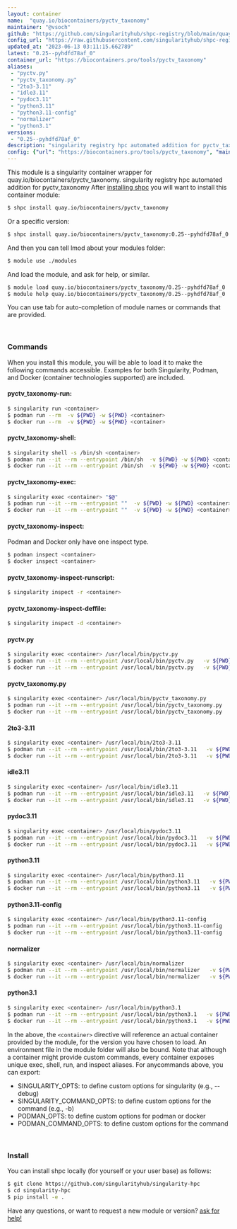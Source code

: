 ```yaml
---
layout: container
name:  "quay.io/biocontainers/pyctv_taxonomy"
maintainer: "@vsoch"
github: "https://github.com/singularityhub/shpc-registry/blob/main/quay.io/biocontainers/pyctv_taxonomy/container.yaml"
config_url: "https://raw.githubusercontent.com/singularityhub/shpc-registry/main/quay.io/biocontainers/pyctv_taxonomy/container.yaml"
updated_at: "2023-06-13 03:11:15.662789"
latest: "0.25--pyhdfd78af_0"
container_url: "https://biocontainers.pro/tools/pyctv_taxonomy"
aliases:
 - "pyctv.py"
 - "pyctv_taxonomy.py"
 - "2to3-3.11"
 - "idle3.11"
 - "pydoc3.11"
 - "python3.11"
 - "python3.11-config"
 - "normalizer"
 - "python3.1"
versions:
 - "0.25--pyhdfd78af_0"
description: "singularity registry hpc automated addition for pyctv_taxonomy"
config: {"url": "https://biocontainers.pro/tools/pyctv_taxonomy", "maintainer": "@vsoch", "description": "singularity registry hpc automated addition for pyctv_taxonomy", "latest": {"0.25--pyhdfd78af_0": "sha256:90f4424d99b9f683e932ed86a144dec693acf96e4625fc71dee8146a2c4b53a1"}, "tags": {"0.25--pyhdfd78af_0": "sha256:90f4424d99b9f683e932ed86a144dec693acf96e4625fc71dee8146a2c4b53a1"}, "docker": "quay.io/biocontainers/pyctv_taxonomy", "aliases": {"pyctv.py": "/usr/local/bin/pyctv.py", "pyctv_taxonomy.py": "/usr/local/bin/pyctv_taxonomy.py", "2to3-3.11": "/usr/local/bin/2to3-3.11", "idle3.11": "/usr/local/bin/idle3.11", "pydoc3.11": "/usr/local/bin/pydoc3.11", "python3.11": "/usr/local/bin/python3.11", "python3.11-config": "/usr/local/bin/python3.11-config", "normalizer": "/usr/local/bin/normalizer", "python3.1": "/usr/local/bin/python3.1"}}
---
```


This module is a singularity container wrapper for quay.io/biocontainers/pyctv_taxonomy.
singularity registry hpc automated addition for pyctv_taxonomy
After [installing shpc](#install) you will want to install this container module:


```bash
$ shpc install quay.io/biocontainers/pyctv_taxonomy
```

Or a specific version:

```bash
$ shpc install quay.io/biocontainers/pyctv_taxonomy:0.25--pyhdfd78af_0
```

And then you can tell lmod about your modules folder:

```bash
$ module use ./modules
```

And load the module, and ask for help, or similar.

```bash
$ module load quay.io/biocontainers/pyctv_taxonomy/0.25--pyhdfd78af_0
$ module help quay.io/biocontainers/pyctv_taxonomy/0.25--pyhdfd78af_0
```

You can use tab for auto-completion of module names or commands that are provided.

<br>

### Commands

When you install this module, you will be able to load it to make the following commands accessible.
Examples for both Singularity, Podman, and Docker (container technologies supported) are included.

#### pyctv_taxonomy-run:

```bash
$ singularity run <container>
$ podman run --rm  -v ${PWD} -w ${PWD} <container>
$ docker run --rm  -v ${PWD} -w ${PWD} <container>
```

#### pyctv_taxonomy-shell:

```bash
$ singularity shell -s /bin/sh <container>
$ podman run --it --rm --entrypoint /bin/sh  -v ${PWD} -w ${PWD} <container>
$ docker run --it --rm --entrypoint /bin/sh  -v ${PWD} -w ${PWD} <container>
```

#### pyctv_taxonomy-exec:

```bash
$ singularity exec <container> "$@"
$ podman run --it --rm --entrypoint ""  -v ${PWD} -w ${PWD} <container> "$@"
$ docker run --it --rm --entrypoint ""  -v ${PWD} -w ${PWD} <container> "$@"
```

#### pyctv_taxonomy-inspect:

Podman and Docker only have one inspect type.

```bash
$ podman inspect <container>
$ docker inspect <container>
```

#### pyctv_taxonomy-inspect-runscript:

```bash
$ singularity inspect -r <container>
```

#### pyctv_taxonomy-inspect-deffile:

```bash
$ singularity inspect -d <container>
```


#### pyctv.py

```bash
$ singularity exec <container> /usr/local/bin/pyctv.py
$ podman run --it --rm --entrypoint /usr/local/bin/pyctv.py   -v ${PWD} -w ${PWD} <container> -c " $@"
$ docker run --it --rm --entrypoint /usr/local/bin/pyctv.py   -v ${PWD} -w ${PWD} <container> -c " $@"
```


#### pyctv_taxonomy.py

```bash
$ singularity exec <container> /usr/local/bin/pyctv_taxonomy.py
$ podman run --it --rm --entrypoint /usr/local/bin/pyctv_taxonomy.py   -v ${PWD} -w ${PWD} <container> -c " $@"
$ docker run --it --rm --entrypoint /usr/local/bin/pyctv_taxonomy.py   -v ${PWD} -w ${PWD} <container> -c " $@"
```


#### 2to3-3.11

```bash
$ singularity exec <container> /usr/local/bin/2to3-3.11
$ podman run --it --rm --entrypoint /usr/local/bin/2to3-3.11   -v ${PWD} -w ${PWD} <container> -c " $@"
$ docker run --it --rm --entrypoint /usr/local/bin/2to3-3.11   -v ${PWD} -w ${PWD} <container> -c " $@"
```


#### idle3.11

```bash
$ singularity exec <container> /usr/local/bin/idle3.11
$ podman run --it --rm --entrypoint /usr/local/bin/idle3.11   -v ${PWD} -w ${PWD} <container> -c " $@"
$ docker run --it --rm --entrypoint /usr/local/bin/idle3.11   -v ${PWD} -w ${PWD} <container> -c " $@"
```


#### pydoc3.11

```bash
$ singularity exec <container> /usr/local/bin/pydoc3.11
$ podman run --it --rm --entrypoint /usr/local/bin/pydoc3.11   -v ${PWD} -w ${PWD} <container> -c " $@"
$ docker run --it --rm --entrypoint /usr/local/bin/pydoc3.11   -v ${PWD} -w ${PWD} <container> -c " $@"
```


#### python3.11

```bash
$ singularity exec <container> /usr/local/bin/python3.11
$ podman run --it --rm --entrypoint /usr/local/bin/python3.11   -v ${PWD} -w ${PWD} <container> -c " $@"
$ docker run --it --rm --entrypoint /usr/local/bin/python3.11   -v ${PWD} -w ${PWD} <container> -c " $@"
```


#### python3.11-config

```bash
$ singularity exec <container> /usr/local/bin/python3.11-config
$ podman run --it --rm --entrypoint /usr/local/bin/python3.11-config   -v ${PWD} -w ${PWD} <container> -c " $@"
$ docker run --it --rm --entrypoint /usr/local/bin/python3.11-config   -v ${PWD} -w ${PWD} <container> -c " $@"
```


#### normalizer

```bash
$ singularity exec <container> /usr/local/bin/normalizer
$ podman run --it --rm --entrypoint /usr/local/bin/normalizer   -v ${PWD} -w ${PWD} <container> -c " $@"
$ docker run --it --rm --entrypoint /usr/local/bin/normalizer   -v ${PWD} -w ${PWD} <container> -c " $@"
```


#### python3.1

```bash
$ singularity exec <container> /usr/local/bin/python3.1
$ podman run --it --rm --entrypoint /usr/local/bin/python3.1   -v ${PWD} -w ${PWD} <container> -c " $@"
$ docker run --it --rm --entrypoint /usr/local/bin/python3.1   -v ${PWD} -w ${PWD} <container> -c " $@"
```



In the above, the `<container>` directive will reference an actual container provided
by the module, for the version you have chosen to load. An environment file in the
module folder will also be bound. Note that although a container
might provide custom commands, every container exposes unique exec, shell, run, and
inspect aliases. For anycommands above, you can export:

 - SINGULARITY_OPTS: to define custom options for singularity (e.g., --debug)
 - SINGULARITY_COMMAND_OPTS: to define custom options for the command (e.g., -b)
 - PODMAN_OPTS: to define custom options for podman or docker
 - PODMAN_COMMAND_OPTS: to define custom options for the command

<br>

### Install

You can install shpc locally (for yourself or your user base) as follows:

```bash
$ git clone https://github.com/singularityhub/singularity-hpc
$ cd singularity-hpc
$ pip install -e .
```

Have any questions, or want to request a new module or version? [ask for help!](https://github.com/singularityhub/singularity-hpc/issues)